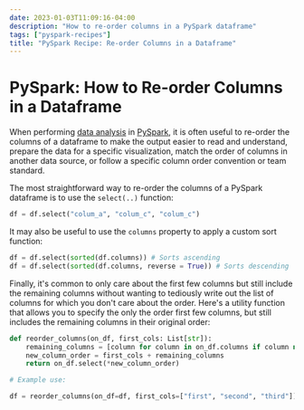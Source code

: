 ```yaml
---
date: 2023-01-03T11:09:16-04:00
description: "How to re-order columns in a PySpark dataframe"
tags: ["pyspark-recipes"]
title: "PySpark Recipe: Re-order Columns in a Dataframe"
---
```


# PySpark: How to Re-order Columns in a Dataframe

When performing [data analysis](data-analysis.md) in [PySpark](pyspark.md), it is often useful to re-order the columns of a dataframe to make the output easier to read and understand, prepare the data for a specific visualization, match the order of columns in another data source, or follow a specific column order convention or team standard.

The most straightforward way to re-order the columns of a PySpark dataframe is to use the `select(..)` function:

```python
df = df.select("colum_a", "colum_c", "colum_c")
```

It may also be useful to use the `columns` property to apply a custom sort function:

```python
df = df.select(sorted(df.columns)) # Sorts ascending
df = df.select(sorted(df.columns, reverse = True)) # Sorts descending
```

Finally, it's common to only care about the first few columns but still include the remaining columns without wanting to tediously write out the list of columns for which you don't care about the order. Here's a utility function that allows you to specify the only the order first few columns, but still includes the remaining columns in their original order:

```python
def reorder_columns(on_df, first_cols: List[str]):
	remaining_columns = [column for column in on_df.columns if column not in first_cols]
	new_column_order = first_cols + remaining_columns 
	return on_df.select(*new_column_order)

# Example use:

df = reorder_columns(on_df=df, first_cols=["first", "second", "third"])
```
